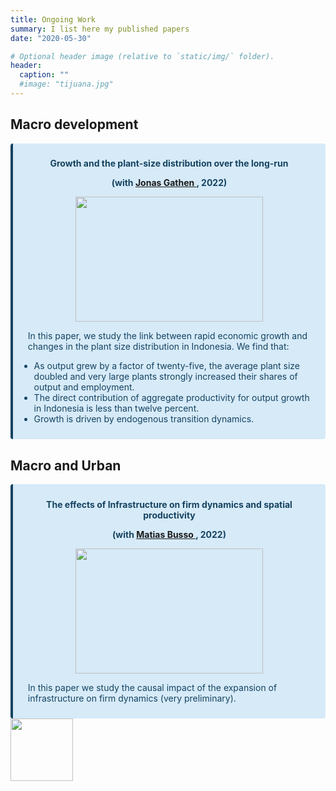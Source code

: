 ```yaml
---
title: Ongoing Work
summary: I list here my published papers
date: "2020-05-30"

# Optional header image (relative to `static/img/` folder).
header:
  caption: ""
  #image: "tijuana.jpg"
---
```


## Macro development

<div class="warning" style='background-color:#D6EAF8; color: #154360; border-left: solid #154360 4px; border-radius: 4px; padding:0.7em;'>
<span>
<p style='margin-top:1em; text-align:center'>
<b>Growth and the plant-size distribution over the long-run</b></p>
<p style="text-align:center;">
<b>(with <a href="https://www.jonasgathen.com"><b> Jonas Gathen </b></a>, 2022)</b></p>
<p style="text-align:center;">
<img src='https://upload.wikimedia.org/wikipedia/commons/d/d3/Bird_Eye_View_Jababeka_Industrial_Estate.jpg' width="300" height="200"/>
</p>
<p style='margin-left:1em;'>
In this paper, we study the link between rapid economic growth and changes in the plant size distribution in Indonesia. We find that:
<ul>
<li> As output grew by a factor of twenty-five, the average plant size doubled and very large plants strongly increased their shares of output and employment.</li>
<li> The direct contribution of aggregate productivity for output growth in Indonesia is less than twelve percent.</li>
<li> Growth is driven by endogenous transition dynamics.</li>
</ul>
</p>
</span>
</div>

## Macro and Urban

<div class="warning" style='background-color:#D6EAF8; color: #154360; border-left: solid #154360 4px; border-radius: 4px; padding:0.7em;'>
<span>
<p style='margin-top:1em; text-align:center'>
<b>The effects of Infrastructure on firm dynamics and spatial productivity</b></p>
<p style="text-align:center;">
<b>(with <a href="https://www.matiasbusso.org"><b> Matias Busso </b></a>, 2022)</b></p>
<p style="text-align:center;">
<img src='https://upload.wikimedia.org/wikipedia/commons/thumb/e/e0/Mexico%2C_carretera.jpg/640px-Mexico%2C_carretera.jpg' width="300" height="200"/>
</p>
<p style='margin-left:1em;'>
In this paper we study the causal impact of the expansion of infrastructure on firm dynamics (very preliminary).
</p>
</span>
</div>


<img src="https://i.imgur.com/1SGYcMM.gif" width="100" height="100" />
